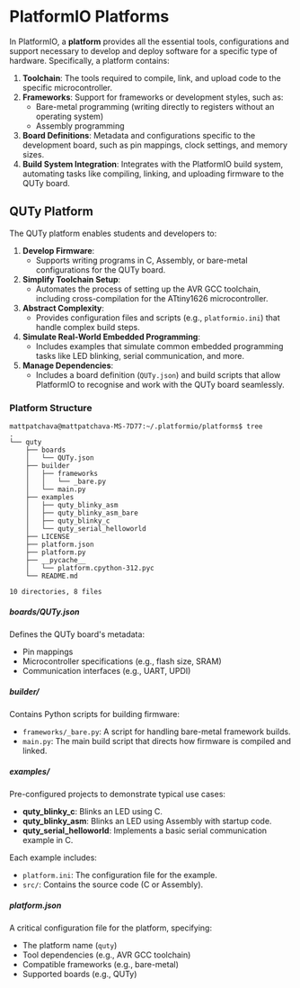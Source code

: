 # PlatformIO Platforms

In PlatformIO, a **platform** provides all the essential tools, configurations and support necessary to develop and deploy software for a specific type of hardware. Specifically, a platform contains:

1. **Toolchain**: The tools required to compile, link, and upload code to the specific microcontroller.
2. **Frameworks**: Support for frameworks or development styles, such as:
   * Bare-metal programming (writing directly to registers without an operating system)
   * Assembly programming
3. **Board Definitions**: Metadata and configurations specific to the development board, such as pin mappings, clock settings, and memory sizes.
4. **Build System Integration**: Integrates with the PlatformIO build system, automating tasks like compiling, linking, and uploading firmware to the QUTy board.



## QUTy Platform

The QUTy platform enables students and developers to:

1. **Develop Firmware**:
   * Supports writing programs in C, Assembly, or bare-metal configurations for the QUTy board.
2. **Simplify Toolchain Setup**:
   * Automates the process of setting up the AVR GCC toolchain, including cross-compilation for the ATtiny1626 microcontroller.
3. **Abstract Complexity**:
   * Provides configuration files and scripts (e.g., `platformio.ini`) that handle complex build steps.
4. **Simulate Real-World Embedded Programming**:
   * Includes examples that simulate common embedded programming tasks like LED blinking, serial communication, and more.
5. **Manage Dependencies**:
   * Includes a board definition (`QUTy.json`) and build scripts that allow PlatformIO to recognise and work with the QUTy board seamlessly.



### Platform Structure

```
mattpatchava@mattpatchava-MS-7D77:~/.platformio/platforms$ tree
.
└── quty
    ├── boards
    │   └── QUTy.json
    ├── builder
    │   ├── frameworks
    │   │   └── _bare.py
    │   └── main.py
    ├── examples
    │   ├── quty_blinky_asm
    │   ├── quty_blinky_asm_bare
    │   ├── quty_blinky_c
    │   └── quty_serial_helloworld
    ├── LICENSE
    ├── platform.json
    ├── platform.py
    ├── __pycache__
    │   └── platform.cpython-312.pyc
    └── README.md

10 directories, 8 files
```

##### boards/QUTy.json

Defines the QUTy board's metadata:

* Pin mappings
* Microcontroller specifications (e.g., flash size, SRAM)
* Communication interfaces (e.g., UART, UPDI)

##### builder/

Contains Python scripts for building firmware:

* `frameworks/_bare.py`: A script for handling bare-metal framework builds.
* `main.py`: The main build script that directs how firmware is compiled and linked.

##### examples/

Pre-configured projects to demonstrate typical use cases:

* **quty_blinky_c**: Blinks an LED using C.
* **quty_blinky_asm**: Blinks an LED using Assembly with startup code.
* **quty_serial_helloworld**: Implements a basic serial communication example in C.

Each example includes:

* `platform.ini`: The configuration file for the example.
* `src/`: Contains the source code (C or Assembly).

##### platform.json

A critical configuration file for the platform, specifying:

* The platform name (`quty`)
* Tool dependencies (e.g., AVR GCC toolchain)
* Compatible frameworks (e.g., bare-metal)
* Supported boards (e.g., QUTy)